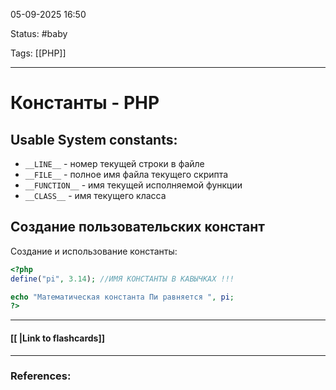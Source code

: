 
05-09-2025 16:50

Status: #baby 

Tags: [[PHP]]

---
# Константы - PHP

## Usable System constants:

- `__LINE__` - номер текущей строки в файле
- `__FILE__` - полное имя файла текущего скрипта
- `__FUNCTION__` - имя текущей исполняемой функции
- `__CLASS__` - имя текущего класса


## Создание пользовательских констант

Создание и использование константы:

```php
<?php
define("pi", 3.14); //ИМЯ КОНСТАНТЫ В КАВЫЧКАХ !!!

echo "Математическая константа Пи равняется ", pi; 
?>
```


----
#### [[ |Link to flashcards]]



---
### References:


